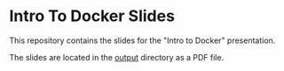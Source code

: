 # Intro To Docker Slides

This repository contains the slides for the "Intro to Docker" presentation.

The slides are located in the [output](/output) directory as a PDF file.